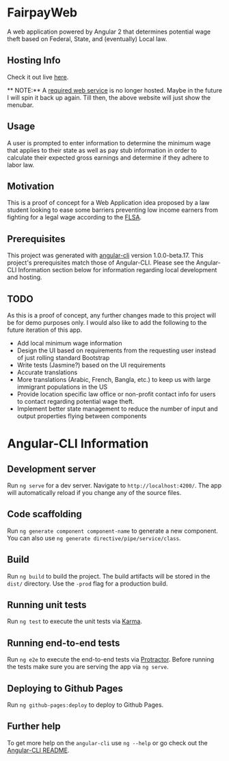 # FairpayWeb

A web application powered by Angular 2 that determines potential wage theft based on Federal, State, and (eventually) Local law. 

## Hosting Info
Check it out live [here](https://ryanquincypaul.github.io/fairpayWeb).

** NOTE:** A [required web service](https://github.com/ryanquincypaul/fairpay) is no longer hosted. Maybe in the future I will spin it back up again. Till then, the above website will just show the menubar.

## Usage

A user is prompted to enter information to determine the minimum wage that applies to their state as well as pay stub information in order to calculate their expected gross earnings and determine if they adhere to labor law.

## Motivation

This is a proof of concept for a Web Application idea proposed by a law student looking to ease some barriers preventing low income earners from fighting for a legal wage according to the [FLSA](https://en.wikipedia.org/wiki/Fair_Labor_Standards_Act). 

## Prerequisites

This project was generated with [angular-cli](https://github.com/angular/angular-cli) version 1.0.0-beta.17. This project's prerequisites match those of Angular-CLI. Please see the Angular-CLI Information section below for information regarding local development and hosting.

## TODO

As this is a proof of concept, any further changes made to this project will be for demo purposes only. I would also like to add the following to the future iteration of this app.
* Add local minimum wage information
* Design the UI based on requirements from the requesting user instead of just rolling standard Bootstrap
* Write tests (Jasmine?) based on the UI requirements
* Accurate translations
* More translations (Arabic, French, Bangla, etc.) to keep us with large immigrant populations in the US
* Provide location specific law office or non-profit contact info for users to contact regarding potential wage theft.
* Implement better state management to reduce the number of input and output properties flying between components

# Angular-CLI Information

## Development server
Run `ng serve` for a dev server. Navigate to `http://localhost:4200/`. The app will automatically reload if you change any of the source files.

## Code scaffolding

Run `ng generate component component-name` to generate a new component. You can also use `ng generate directive/pipe/service/class`.

## Build

Run `ng build` to build the project. The build artifacts will be stored in the `dist/` directory. Use the `-prod` flag for a production build.

## Running unit tests

Run `ng test` to execute the unit tests via [Karma](https://karma-runner.github.io).

## Running end-to-end tests

Run `ng e2e` to execute the end-to-end tests via [Protractor](http://www.protractortest.org/). 
Before running the tests make sure you are serving the app via `ng serve`.

## Deploying to Github Pages

Run `ng github-pages:deploy` to deploy to Github Pages.

## Further help

To get more help on the `angular-cli` use `ng --help` or go check out the [Angular-CLI README](https://github.com/angular/angular-cli/blob/master/README.md).
